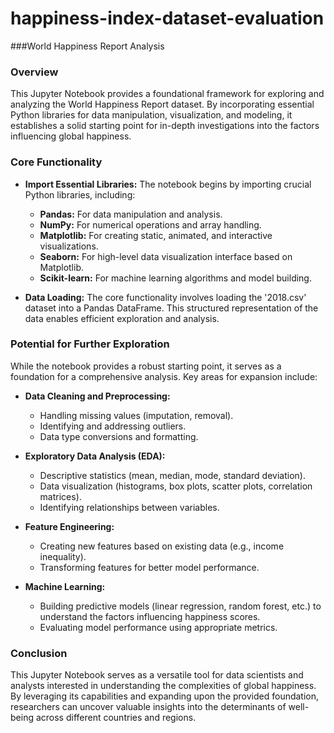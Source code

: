 # happiness-index-dataset-evaluation
###World Happiness Report Analysis

### Overview
This Jupyter Notebook provides a foundational framework for exploring and analyzing the World Happiness Report dataset. By incorporating essential Python libraries for data manipulation, visualization, and modeling, it establishes a solid starting point for in-depth investigations into the factors influencing global happiness.

### Core Functionality

* **Import Essential Libraries:** The notebook begins by importing crucial Python libraries, including:
    * **Pandas:** For data manipulation and analysis.
    * **NumPy:** For numerical operations and array handling.
    * **Matplotlib:** For creating static, animated, and interactive visualizations.
    * **Seaborn:** For high-level data visualization interface based on Matplotlib.
    * **Scikit-learn:** For machine learning algorithms and model building.

* **Data Loading:** The core functionality involves loading the '2018.csv' dataset into a Pandas DataFrame. This structured representation of the data enables efficient exploration and analysis.

### Potential for Further Exploration

While the notebook provides a robust starting point, it serves as a foundation for a comprehensive analysis. Key areas for expansion include:

* **Data Cleaning and Preprocessing:**
    * Handling missing values (imputation, removal).
    * Identifying and addressing outliers.
    * Data type conversions and formatting.

* **Exploratory Data Analysis (EDA):**
    * Descriptive statistics (mean, median, mode, standard deviation).
    * Data visualization (histograms, box plots, scatter plots, correlation matrices).
    * Identifying relationships between variables.

* **Feature Engineering:**
    * Creating new features based on existing data (e.g., income inequality).
    * Transforming features for better model performance.

* **Machine Learning:**
    * Building predictive models (linear regression, random forest, etc.) to understand the factors influencing happiness scores.
    * Evaluating model performance using appropriate metrics.

### Conclusion
This Jupyter Notebook serves as a versatile tool for data scientists and analysts interested in understanding the complexities of global happiness. By leveraging its capabilities and expanding upon the provided foundation, researchers can uncover valuable insights into the determinants of well-being across different countries and regions.
